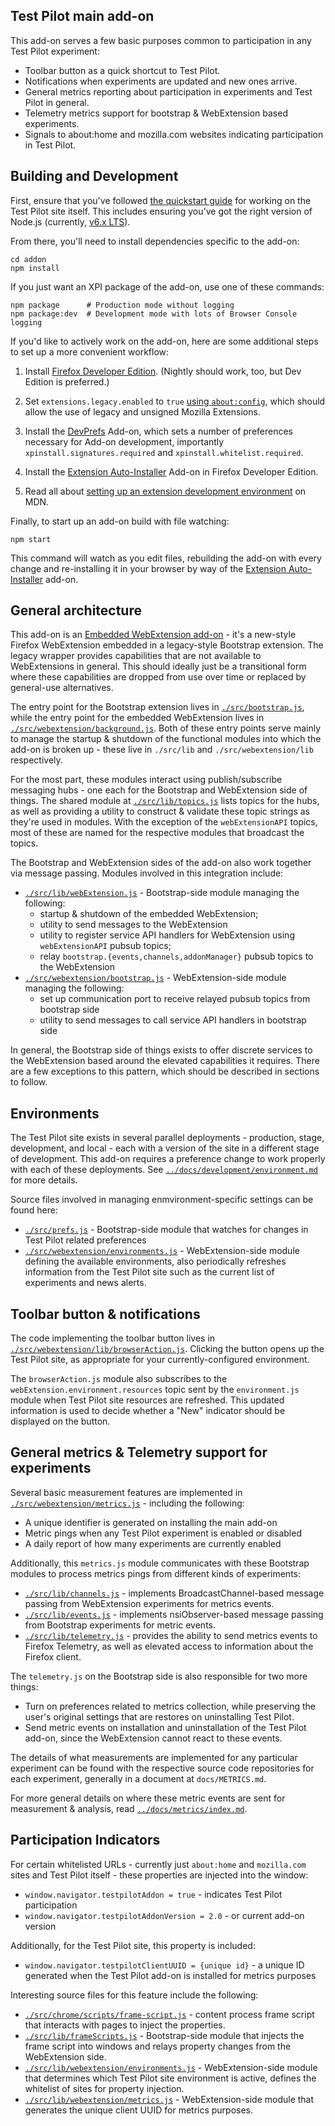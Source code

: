 Test Pilot main add-on
----------------------

This add-on serves a few basic purposes common to participation in any Test Pilot experiment:

* Toolbar button as a quick shortcut to Test Pilot.
* Notifications when experiments are updated and new ones arrive.
* General metrics reporting about participation in experiments and Test Pilot in general.
* Telemetry metrics support for bootstrap & WebExtension based experiments.
* Signals to about:home and mozilla.com websites indicating participation in Test Pilot.

## Building and Development

First, ensure that you've followed [the quickstart guide](../docs/development/quickstart.md) for working on the Test Pilot site itself. This includes ensuring you've got the right version of Node.js (currently, [v6.x LTS](https://nodejs.org/dist/latest-v6.x/)).

From there, you'll need to install dependencies specific to the add-on:
```
cd addon
npm install
```

If you just want an XPI package of the add-on, use one of these commands:
```
npm package      # Production mode without logging
npm package:dev  # Development mode with lots of Browser Console logging
```

If you'd like to actively work on the add-on, here are some additional steps to set up a more convenient workflow:

1. Install [Firefox Developer Edition][devedition]. (Nightly should work, too, but Dev Edition is preferred.)

1. Set `extensions.legacy.enabled` to `true` [using `about:config`][aboutconfig],
   which should allow the use of legacy and unsigned Mozilla Extensions.

1. Install the [DevPrefs][devprefs] Add-on, which sets a number of preferences
   necessary for Add-on development, importantly `xpinstall.signatures.required`
   and `xpinstall.whitelist.required`.

1. Install the [Extension Auto-Installer][autoinstaller] Add-on in Firefox
   Developer Edition.

1. Read all about [setting up an extension development
   environment][extensiondev] on MDN.

[aboutconfig]: https://support.mozilla.org/en-US/kb/about-config-editor-firefox
[devedition]: https://www.mozilla.org/en-US/firefox/developer/
[devprefs]: https://addons.mozilla.org/en-US/firefox/addon/devprefs/
[autoinstaller]: https://addons.mozilla.org/en-US/firefox/addon/autoinstaller/
[extensiondev]: https://developer.mozilla.org/en-US/Add-ons/Setting_up_extension_development_environment

Finally, to start up an add-on build with file watching:
```
npm start
```

This command will watch as you edit files, rebuilding the add-on with every change and re-installing it in your browser by way of the [Extension Auto-Installer][autoinstaller] add-on.

## General architecture

This add-on is an [Embedded WebExtension add-on][] - it's a new-style Firefox WebExtension embedded in a legacy-style Bootstrap extension. The legacy wrapper provides capabilities that are not available to WebExtensions in general. This should ideally just be a transitional form where these capabilities are dropped from use over time or replaced by general-use alternatives.

[Embedded WebExtension add-on]: https://developer.mozilla.org/en-US/Add-ons/WebExtensions/Embedded_WebExtensions

The entry point for the Bootstrap extension lives in [`./src/bootstrap.js`](./src/bootstrap.js), while the entry point for the embedded WebExtension lives in [`./src/webextension/background.js`](./src/webextension/background.js). Both of these entry points serve mainly to manage the startup & shutdown of the functional modules into which the add-on is broken up - these live in `./src/lib` and `./src/webextension/lib` respectively.

For the most part, these modules interact using publish/subscribe messaging hubs - one each for the Bootstrap and WebExtension side of things. The shared module at [`./src/lib/topics.js`](./src/lib/topics.js) lists topics for the hubs, as well as providing a utility to construct & validate these topic strings as they're used in modules. With the exception of the `webExtensionAPI` topics, most of these are named for the respective modules that broadcast the topics.

 The Bootstrap and WebExtension sides of the add-on also work together via message passing. Modules involved in this integration include:

 * [`./src/lib/webExtension.js`](./src/lib/webExtension.js) - Bootstrap-side module managing the following:
   * startup & shutdown of the embedded WebExtension;
   * utility to send messages to the WebExtension
   * utility to register service API handlers for WebExtension using `webExtensionAPI` pubsub topics;
   * relay `bootstrap.{events,channels,addonManager}` pubsub topics to the WebExtension
 * [`./src/webextension/bootstrap.js`](./src/webextension/bootstrap.js) - WebExtension-side module managing the following:
   * set up communication port to receive relayed pubsub topics from bootstrap side
   * utility to send messages to call service API handlers in bootstrap side

In general, the Bootstrap side of things exists to offer discrete services to
the WebExtension based around the elevated capabilities it requires. There are a
few exceptions to this pattern, which should be described in sections to follow.

## Environments

The Test Pilot site exists in several parallel deployments - production, stage, development, and local - each with a version of the site in a different stage of development. This add-on requires a preference change to work properly with each of these deployments. See [`../docs/development/environment.md`](../docs/development/environment.md) for more details.

Source files involved in managing enmvironment-specific settings can be found here:

* [`./src/prefs.js`](./src/prefs.js) - Bootstrap-side module that watches for changes in Test Pilot related preferences
* [`./src/webextension/environments.js`](./src/webextension/environments.js) - WebExtension-side module defining the available environments, also periodically refreshes information from the Test Pilot site such as the current list of experiments and news alerts.

## Toolbar button & notifications

The code implementing the toolbar button lives in [`./src/webextension/lib/browserAction.js`](./src/webextension/lib/browserAction.js). Clicking the button opens up the Test Pilot site, as appropriate for your currently-configured environment.

The `browserAction.js` module also subscribes to the `webExtension.environment.resources` topic sent by the `environment.js` module when Test Pilot site resources are refreshed. This updated information is used to decide whether a "New" indicator should be displayed on the button.

## General metrics & Telemetry support for experiments

Several basic measurement features are implemented in [`./src/webextension/metrics.js`](./src/webextension/metrics.js) - including the following:

* A unique identifier is generated on installing the main add-on
* Metric pings when any Test Pilot experiment is enabled or disabled
* A daily report of how many experiments are currently enabled

Additionally, this `metrics.js` module communicates with these Bootstrap modules to process metrics pings from different kinds of experiments:

* [`./src/lib/channels.js`](./src/lib/channels.js) - implements BroadcastChannel-based message passing from WebExtension experiments for metrics events.
* [`./src/lib/events.js`](./src/lib/events.js) - implements nsiObserver-based message passing from Bootstrap experiments for metric events.
* [`./src/lib/telemetry.js`](./src/lib/telemetry.js) - provides the ability to send metrics events to Firefox Telemetry, as well as elevated access to information about the Firefox client.

The `telemetry.js` on the Bootstrap side is also responsible for two more things:

* Turn on preferences related to metrics collection, while preserving the user's original settings that are restores on uninstalling Test Pilot.
* Send metric events on installation and uninstallation of the Test Pilot add-on, since the WebExtension cannot react to these events.

The details of what measurements are implemented for any particular experiment can be found with the respective source code repositories for each experiment, generally in a document at `docs/METRICS.md`.

For more general details on where these metric events are sent for measurement &
analysis, read [`../docs/metrics/index.md`](../docs/metrics/index.md).

## Participation Indicators

For certain whitelisted URLs - currently just `about:home` and `mozilla.com` sites and Test Pilot itself - these properties are injected into the window:

* `window.navigator.testpilotAddon = true` - indicates Test Pilot participation
* `window.navigator.testpilotAddonVersion = 2.0` - or current add-on version

Additionally, for the Test Pilot site, this property is included:

* `window.navigator.testpilotClientUUID = {unique id}` - a unique ID generated when the Test Pilot add-on is installed for metrics purposes

Interesting source files for this feature include the following:

* [`./src/chrome/scripts/frame-script.js`](./src/chrome/scripts/frame-script.js) - content process frame script that interacts with pages to inject the properties.
* [`./src/lib/frameScripts.js`](./src/lib/frameScripts.js) - Bootstrap-side module that injects the frame script into windows and relays property changes from the WebExtension side.
* [`./src/lib/webextension/environments.js`](./src/lib/webextension/environments.js) - WebExtension-side module that determines which Test Pilot site environment is active, defines the whitelist of sites for property injection.
* [`./src/lib/webextension/metrics.js`](./src/lib/webextension/metrics.js) - WebExtension-side module that generates the unique client UUID for metrics purposes.
